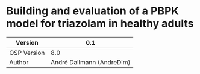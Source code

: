 # Building and evaluation of a PBPK model for triazolam in healthy adults



| Version     | 0.1                       |
| ----------- | ------------------------- |
| OSP Version | 8.0                       |
| Author      | André Dallmann (AndreDlm) |

